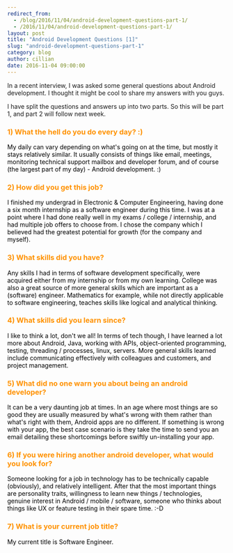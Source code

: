 ```yaml
---
redirect_from:
  - /blog/2016/11/04/android-development-questions-part-1/
  - /2016/11/04/android-development-questions-part-1/
layout: post
title: "Android Development Questions [1]"
slug: "android-development-questions-part-1"
category: blog
author: cillian
date: 2016-11-04 09:00:00
---
```


In a recent interview, I was asked some general questions about Android development. I thought it might be cool to share my answers with you guys. 

I have split the questions and answers up into two parts. So this will be part 1, and part 2 will follow next week.

<p>
<h3>
<font color="#FF9200">
1) What the hell do you do every day? :)
</font>
</h3>
</p>
<p>
<font color="black">
My daily can vary depending on what's going on at the time, but mostly it stays relatively similar. It usually consists of things like email, meetings, monitoring technical support mailbox and developer forum, and of course (the largest part of my day) - Android development. :)
</font>
</p>

<p>
<h3>
<font color="#FF9200">
2) How did you get this job?
</font>
</h3>
</p>
<p>
<font color="black">
I finished my undergrad in Electronic & Computer Engineering, having done a six month internship as a software engineer during this time. I was at a point where I had done really well in my exams / college / internship, and had multiple job offers to choose from. I chose the company which I believed had the greatest potential for growth (for the company and myself).
</font>
</p> 

<p>
<h3>
<font color="#FF9200">
3) What skills did you have?
</font>
</h3>
</p>
<p>
<font color="black">
Any skills I had in terms of software development specifically, were acquired either from my internship or from my own learning. College was also a great source of more general skills which are important as a (software) engineer. Mathematics for example, while not directly applicable to software engineering, teaches skills like logical and analytical thinking. 
</font>
</p>

<p>
<h3>
<font color="#FF9200">
4) What skills did you learn since?
</font>
</h3>
</p>
<p>
<font color="black">
I like to think a lot, don't we all! In terms of tech though, I have learned a lot more about Android, Java, working with APIs, object-oriented programming, testing, threading / processes, linux, servers. More general skills learned include communicating effectively with colleagues and customers, and project management.
</font>
</p>

<p>
<h3>
<font color="#FF9200">
5) What did no one warn you about being an android developer?
</font>
</h3>
</p>
<p>
<font color="black">
It can be a very daunting job at times. In an age where most things are so good they are usually measured by what's wrong with them rather than what's right with them, Android apps are no different. If something is wrong with your app, the best case scenario is they take the time to send you an email detailing these shortcomings before swiftly un-installing your app. 
</font>
</p>

<p>
<h3>
<font color="#FF9200">
6) If you were hiring another android developer, what would you look for?
</font>
</h3>
</p>
<p>
<font color="black">
Someone looking for a job in technology has to be technically capable (obviously), and relatively intelligent. After that the most important things are personality traits, willingness to learn new things / technologies, genuine interest in Android / mobile / software, someone who thinks about things like UX or feature testing in their spare time. :-D
</font>
</p>

<p>
<h3>
<font color="#FF9200">
7) What is your current job title?
</font>
</h3>
</p>
<p>
<font color="black">
My current title is Software Engineer.
</font>
</p>
